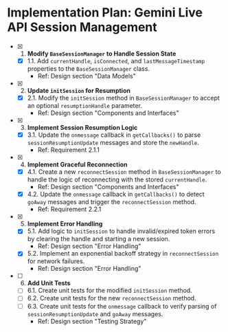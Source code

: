 # Implementation Plan: Gemini Live API Session Management

- [x] 1. **Modify `BaseSessionManager` to Handle Session State**
  - [x] 1.1. Add `currentHandle`, `isConnected`, and `lastMessageTimestamp` properties to the `BaseSessionManager` class.
    - Ref: Design section "Data Models"
- [x] 2. **Update `initSession` for Resumption**
  - [x] 2.1. Modify the `initSession` method in `BaseSessionManager` to accept an optional `resumptionHandle` parameter.
    - Ref: Design section "Components and Interfaces"
- [x] 3. **Implement Session Resumption Logic**
  - [x] 3.1. Update the `onmessage` callback in `getCallbacks()` to parse `sessionResumptionUpdate` messages and store the `newHandle`.
    - Ref: Requirement 2.1.1
- [x] 4. **Implement Graceful Reconnection**
  - [x] 4.1. Create a new `reconnectSession` method in `BaseSessionManager` to handle the logic of reconnecting with the stored `currentHandle`.
    - Ref: Design section "Components and Interfaces"
  - [x] 4.2. Update the `onmessage` callback in `getCallbacks()` to detect `goAway` messages and trigger the `reconnectSession` method.
    - Ref: Requirement 2.2.1
- [x] 5. **Implement Error Handling**
  - [x] 5.1. Add logic to `initSession` to handle invalid/expired token errors by clearing the handle and starting a new session.
    - Ref: Design section "Error Handling"
  - [x] 5.2. Implement an exponential backoff strategy in `reconnectSession` for network failures.
    - Ref: Design section "Error Handling"
- [ ] 6. **Add Unit Tests**
  - [ ] 6.1. Create unit tests for the modified `initSession` method.
  - [ ] 6.2. Create unit tests for the new `reconnectSession` method.
  - [ ] 6.3. Create unit tests for the `onmessage` callback to verify parsing of `sessionResumptionUpdate` and `goAway` messages.
    - Ref: Design section "Testing Strategy"